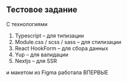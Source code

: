 

## Тестовое задание

С технологиями
1)	Typescript – для типизации
2)	Module.css / scss / sass – для стилизации
3)	React HookForm – для сбора данных
4)	Yup – для валидации
5)	Nextjs – для SSR

и макетом из Figma работала ВПЕРВЫЕ 



